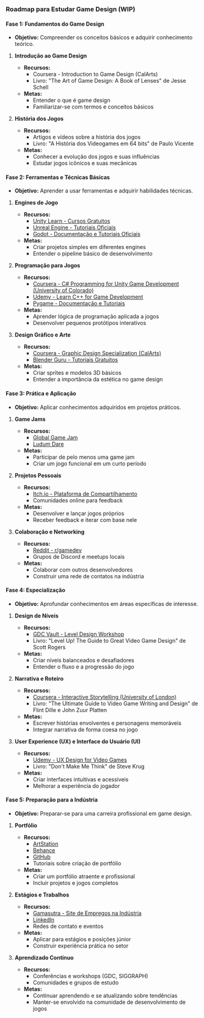 ### Roadmap para Estudar Game Design (WIP)

#### **Fase 1: Fundamentos do Game Design**
- **Objetivo:** Compreender os conceitos básicos e adquirir conhecimento teórico.

1. **Introdução ao Game Design**
   - **Recursos:**
     - Coursera - Introduction to Game Design (CalArts)
     - Livro: "The Art of Game Design: A Book of Lenses" de Jesse Schell
   - **Metas:**
     - Entender o que é game design
     - Familiarizar-se com termos e conceitos básicos

2. **História dos Jogos**
   - **Recursos:**
     - Artigos e vídeos sobre a história dos jogos
     - Livro: "A História dos Videogames em 64 bits" de Paulo Vicente
   - **Metas:**
     - Conhecer a evolução dos jogos e suas influências
     - Estudar jogos icônicos e suas mecânicas

#### **Fase 2: Ferramentas e Técnicas Básicas**
- **Objetivo:** Aprender a usar ferramentas e adquirir habilidades técnicas.

1. **Engines de Jogo**
   - **Recursos:**
     - [Unity Learn - Cursos Gratuitos](https://learn.unity.com/)
     - [Unreal Engine - Tutoriais Oficiais](https://www.unrealengine.com/en-US/onlinelearning-courses)
     - [Godot - Documentação e Tutoriais Oficiais](https://docs.godotengine.org/en/stable/)
   - **Metas:**
     - Criar projetos simples em diferentes engines
     - Entender o pipeline básico de desenvolvimento

2. **Programação para Jogos**
   - **Recursos:**
     - [Coursera - C# Programming for Unity Game Development (University of Colorado)](https://www.coursera.org/specializations/programming-unity-game-development)
     - [Udemy - Learn C++ for Game Development](https://www.udemy.com/course/unreal-engine-cplusplus/)
     - [Pygame - Documentação e Tutoriais](https://www.pygame.org/wiki/tutorials)
   - **Metas:**
     - Aprender lógica de programação aplicada a jogos
     - Desenvolver pequenos protótipos interativos

3. **Design Gráfico e Arte**
   - **Recursos:**
     - [Coursera - Graphic Design Specialization (CalArts)](https://www.coursera.org/specializations/graphic-design)
     - [Blender Guru - Tutoriais Gratuitos](https://www.blenderguru.com/)
   - **Metas:**
     - Criar sprites e modelos 3D básicos
     - Entender a importância da estética no game design

#### **Fase 3: Prática e Aplicação**
- **Objetivo:** Aplicar conhecimentos adquiridos em projetos práticos.

1. **Game Jams**
   - **Recursos:**
     - [Global Game Jam](https://globalgamejam.org/)
     - [Ludum Dare](https://ldjam.com/)
   - **Metas:**
     - Participar de pelo menos uma game jam
     - Criar um jogo funcional em um curto período

2. **Projetos Pessoais**
   - **Recursos:**
     - [Itch.io - Plataforma de Compartilhamento](https://itch.io/)
     - Comunidades online para feedback
   - **Metas:**
     - Desenvolver e lançar jogos próprios
     - Receber feedback e iterar com base nele

3. **Colaboração e Networking**
   - **Recursos:**
     - [Reddit - r/gamedev](https://www.reddit.com/r/gamedev/)
     - Grupos de Discord e meetups locais
   - **Metas:**
     - Colaborar com outros desenvolvedores
     - Construir uma rede de contatos na indústria

#### **Fase 4: Especialização**
- **Objetivo:** Aprofundar conhecimentos em áreas específicas de interesse.

1. **Design de Níveis**
   - **Recursos:**
     - [GDC Vault - Level Design Workshop](https://www.gdcvault.com/)
     - Livro: "Level Up! The Guide to Great Video Game Design" de Scott Rogers
   - **Metas:**
     - Criar níveis balanceados e desafiadores
     - Entender o fluxo e a progressão do jogo

2. **Narrativa e Roteiro**
   - **Recursos:**
     - [Coursera - Interactive Storytelling (University of London)](https://www.coursera.org/learn/interactive-storytelling)
     - Livro: "The Ultimate Guide to Video Game Writing and Design" de Flint Dille e John Zuur Platten
   - **Metas:**
     - Escrever histórias envolventes e personagens memoráveis
     - Integrar narrativa de forma coesa no jogo

3. **User Experience (UX) e Interface do Usuário (UI)**
   - **Recursos:**
     - [Udemy - UX Design for Video Games](https://www.udemy.com/course/ux-design-for-video-games/)
     - Livro: "Don't Make Me Think" de Steve Krug
   - **Metas:**
     - Criar interfaces intuitivas e acessíveis
     - Melhorar a experiência do jogador

#### **Fase 5: Preparação para a Indústria**
- **Objetivo:** Preparar-se para uma carreira profissional em game design.

1. **Portfólio**
   - **Recursos:**
     - [ArtStation](https://www.artstation.com/)
     - [Behance](https://www.behance.net/)
     - [GitHub](https://github.com/)
     - Tutoriais sobre criação de portfólio
   - **Metas:**
     - Criar um portfólio atraente e profissional
     - Incluir projetos e jogos completos

2. **Estágios e Trabalhos**
   - **Recursos:**
     - [Gamasutra - Site de Empregos na Indústria](https://www.gamasutra.com/jobs/)
     - [LinkedIn](https://www.linkedin.com/)
     - Redes de contato e eventos
   - **Metas:**
     - Aplicar para estágios e posições júnior
     - Construir experiência prática no setor

3. **Aprendizado Contínuo**
   - **Recursos:**
     - Conferências e workshops (GDC, SIGGRAPH)
     - Comunidades e grupos de estudo
   - **Metas:**
     - Continuar aprendendo e se atualizando sobre tendências
     - Manter-se envolvido na comunidade de desenvolvimento de jogos
